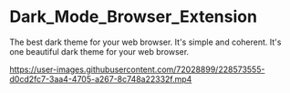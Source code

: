 # Dark_Mode_Browser_Extension
The best dark theme for your web browser. It's simple and coherent. It's one beautiful dark theme for your web browser. 

https://user-images.githubusercontent.com/72028899/228573555-d0cd2fc7-3aa4-4705-a267-8c748a22332f.mp4

